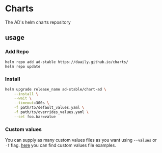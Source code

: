 # Charts
The AD's helm charts repository

## usage

### Add Repo
```bash
helm repo add ad-stable https://daaily.github.io/charts/
helm repo update
```

### Install

```bash
helm upgrade release_name ad-stable/chart-ad \
    --install \
    --wait \
    --timeout=300s \
    -f path/to/default_values.yaml \
    -f path/to/overrides_values.yaml \
    --set foo.bar=value
```

### Custom values

You can supply as many custom values files as you want using `--values` or `-f` flag.
[here](https://github.com/PNet/charts/tree/main/examples) you can find custom
values file examples.
